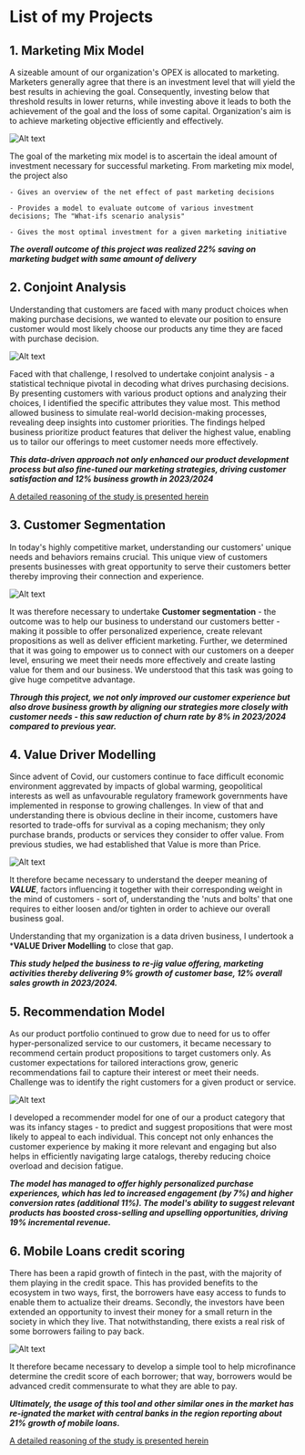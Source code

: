 # List of my Projects
## 1. Marketing Mix Model
   
A sizeable amount of our organization's OPEX is allocated to marketing. Marketers generally agree that there is an investment level that will yield the best results in achieving the goal. Consequently, investing   below that threshold results in lower returns, while investing above it leads to both the achievement of the goal and the loss of some capital. Organization's aim is to achieve marketing objective efficiently and effectively.  

![Alt text](https://github.com/MosesMwalya/Marketing_Mix_Model/blob/main/images/MMM.png)
  
The goal of the marketing mix model is to ascertain the ideal amount of investment necessary for successful marketing. From marketing mix model, the project also

    - Gives an overview of the net effect of past marketing decisions
    
    - Provides a model to evaluate outcome of various investment decisions; The "What-ifs scenario analysis"
    
    - Gives the most optimal investment for a given marketing initiative

  
  ***The overall outcome of this project was realized 22% saving on marketing budget with same amount of delivery*** 

## 2. Conjoint Analysis

Understanding that customers are faced with many product choices when making purchase decisions, we wanted to elevate our position to ensure customer would most likely choose our products any time they are faced with purchase decision.

![Alt text](https://github.com/MosesMwalya/conjoint/blob/main/conjoint.png)

Faced with that challenge, I resolved to undertake conjoint analysis - a statistical technique pivotal in decoding what drives purchasing decisions. By presenting customers with various product options and analyzing their choices, I identified the specific attributes they value most. This method allowed business to simulate real-world decision-making processes, revealing deep insights into customer priorities.
The findings helped business prioritize product features that deliver the highest value, enabling us to tailor our offerings to meet customer needs more effectively. 

***This data-driven approach not only enhanced our product development process but also fine-tuned our marketing strategies, driving customer satisfaction and 12% business growth in 2023/2024***

[A detailed reasoning of the study is presented herein](https://github.com/MosesMwalya/conjoint/blob/main/README.md)

## 3. Customer Segmentation

In today's highly competitive market, understanding our customers' unique needs and behaviors remains crucial. This unique view of customers presents businesses with great opportunity to serve their customers better thereby improving their connection and experience.

![Alt text](https://github.com/MosesMwalya/CustomerSegmentation/blob/main/images/segmentationSummary.png)

It was therefore necessary to undertake **Customer segmentation**  - the outcome was to help our business to understand our customers better - making it possible to offer personalized experience, create relevant propositions as well as deliver efficient marketing. Further, we determined that it was going to empower us to connect with our customers on a deeper level, ensuring we meet their needs more effectively and create lasting value for them and our business. We understood that this task was going to give huge competitve advantage.

***Through this project, we not only improved our customer experience but also drove business growth by aligning our strategies more closely with customer needs - this saw reduction of churn rate by 8% in 2023/2024 compared to previous year.***

## 4. Value Driver Modelling

Since advent of Covid, our customers continue to face difficult economic environment aggrevated by impacts of global warming, geopolitical interests as well as unfavourable regulatory framework governments have implemented in response to growing challenges. In view of that and understanding there is obvious decline in their income, customers have resorted to trade-offs for survival as a coping mechanism; they only purchase brands, products or services they consider to offer value. From previous studies, we had established that Value is more than Price. 

![Alt text](https://github.com/MosesMwalya/Value_Diagnostic/blob/main/images/Value.png)

It therefore became necessary to understand the deeper meaning of ***VALUE***, factors influencing it together with their corresponding weight in the mind of customers - sort of, understanding the 'nuts and bolts' that one requires to either loosen and/or tighten in order to achieve our overall business goal.

Understanding that my organization is a data driven business, I undertook a ***VALUE Driver Modelling** to close that gap.

***This study helped the business to re-jig value offering,  marketing activities thereby delivering 9% growth of customer base, 12% overall sales growth in 2023/2024.***

## 5. Recommendation Model
As our product portfolio continued to grow due to need for us to offer hyper-personalized service to our customers, it became necessary to recommend certain product propositions to target customers only.  As customer expectations for tailored interactions grow, generic recommendations fail to capture their interest or meet their needs. Challenge was to identify the right customers for a given product or service.

![Alt text](https://github.com/MosesMwalya/recommender_model/blob/main/image/recommender.png)

I developed a recommender model for one of our a product category that was its infancy stages - to predict and suggest propositions that were most likely to appeal to each individual. This concept not only enhances the customer experience by making it more relevant and engaging but also helps in efficiently navigating large catalogs, thereby reducing choice overload and decision fatigue.


***The model has managed to offer highly personalized purchase experiences, which has led to increased engagement (by 7%) and higher conversion rates (additional 11%). The model's ability to suggest relevant products has boosted cross-selling and upselling opportunities, driving 19% incremental revenue.***


## 6. Mobile Loans credit scoring
There has been a rapid growth of fintech in the past, with the majority of them playing in the credit space. This has provided benefits to the ecosystem in two ways, first, the borrowers have easy access to funds to enable them to actualize their dreams. Secondly, the investors have been extended an opportunity to invest their money for a small return in the society in which they live. That notwithstanding, there exists a real risk of some borrowers failing to pay back. 

![Alt text](https://github.com/MosesMwalya/bank_credit_scoring/blob/main/images/credit_score.jpg)

It therefore became necessary to develop a simple tool to help microfinance determine the credit score of each borrower; that way, borrowers would be advanced credit commensurate to what they are able to pay. 

***Ultimately, the usage of this tool and other similar ones in the market has re-ignated the market with central banks in the region reporting about 21% growth of mobile loans.***

[A detailed reasoning of the study is presented herein](https://github.com/MosesMwalya/bank_credit_scoring/blob/main/README.md)

